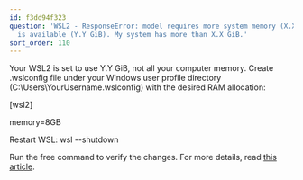 ```yaml
---
id: f3dd94f323
question: 'WSL2 - ResponseError: model requires more system memory (X.X GiB) than
  is available (Y.Y GiB). My system has more than X.X GiB.'
sort_order: 110
---
```


Your WSL2 is set to use Y.Y GiB, not all your computer memory. Create .wslconfig file under your Windows user profile directory (C:\Users\YourUsername\.wslconfig) with the desired RAM allocation:

[wsl2]

memory=8GB

Restart WSL: wsl --shutdown

Run the free command to verify the changes. For more details, read [this article](https://www.aleksandrhovhannisyan.com/blog/limiting-memory-usage-in-wsl-2/).

